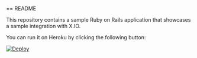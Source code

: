 == README

This repository contains a sample Ruby on Rails application that showcases a sample integration with X.IO.

You can run it on Heroku by clicking the following button:

[![Deploy](https://www.herokucdn.com/deploy/button.png)](https://heroku.com/deploy)
